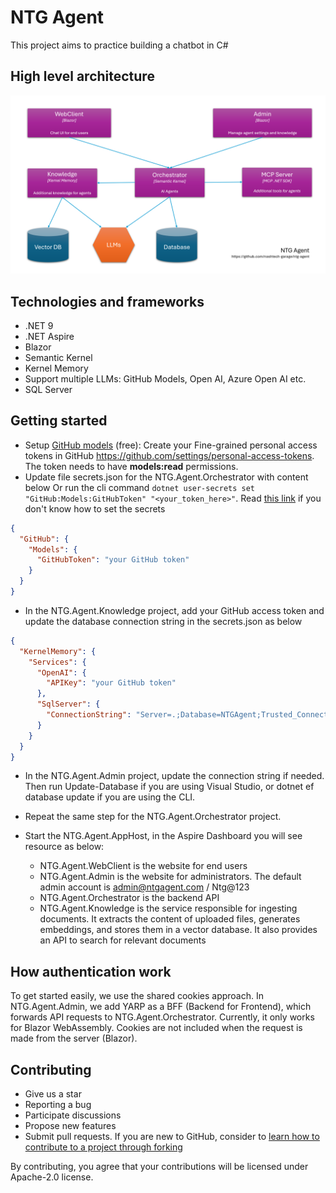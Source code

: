 # NTG Agent
This project aims to practice building a chatbot in C#

## High level architecture

![NTG Agent - High level architecture](ntg-agent-components.png)

## Technologies and frameworks
- .NET 9
- .NET Aspire
- Blazor
- Semantic Kernel
- Kernel Memory
- Support multiple LLMs: GitHub Models, Open AI, Azure Open AI etc.
- SQL Server

## Getting started

- Setup [GitHub models](https://docs.github.com/en/github-models/use-github-models/prototyping-with-ai-models) (free): Create your Fine-grained personal access tokens in GitHub https://github.com/settings/personal-access-tokens. The token needs to have **models:read** permissions.
- Update file secrets.json for the NTG.Agent.Orchestrator with content below Or run the cli command `dotnet user-secrets set "GitHub:Models:GitHubToken" "<your_token_here>"`. Read [this link](https://learn.microsoft.com/en-us/aspnet/core/security/app-secrets) if you don't know how to set the secrets

```json
{
  "GitHub": {
    "Models": {
      "GitHubToken": "your GitHub token"
    }
  }
}
```

- In the NTG.Agent.Knowledge project, add your GitHub access token and update the database connection string in the secrets.json as below

```json
{
  "KernelMemory": {
    "Services": {
      "OpenAI": {
        "APIKey": "your GitHub token"
      },
      "SqlServer": {
        "ConnectionString": "Server=.;Database=NTGAgent;Trusted_Connection=True;TrustServerCertificate=true;MultipleActiveResultSets=true"
      }
    }
  }
}
```

- In the NTG.Agent.Admin project, update the connection string if needed. Then run Update-Database if you are using Visual Studio, or dotnet ef database update if you are using the CLI.

- Repeat the same step for the NTG.Agent.Orchestrator project.

- Start the NTG.Agent.AppHost, in the Aspire Dashboard you will see resource as below:
  - NTG.Agent.WebClient is the website for end users
  - NTG.Agent.Admin is the website for administrators. The default admin account is admin@ntgagent.com / Ntg@123
  - NTG.Agent.Orchestrator is the backend API
  - NTG.Agent.Knowledge is the service responsible for ingesting documents. It extracts the content of uploaded files, generates embeddings, and stores them in a vector database. It also provides an API to search for relevant documents

## How authentication work

To get started easily, we use the shared cookies approach. In NTG.Agent.Admin, we add YARP as a BFF (Backend for Frontend), which forwards API requests to NTG.Agent.Orchestrator.
Currently, it only works for Blazor WebAssembly. Cookies are not included when the request is made from the server (Blazor).

## Contributing

- Give us a star
- Reporting a bug
- Participate discussions
- Propose new features
- Submit pull requests. If you are new to GitHub, consider to [learn how to contribute to a project through forking](https://docs.github.com/en/get-started/quickstart/contributing-to-projects)

By contributing, you agree that your contributions will be licensed under Apache-2.0 license. 


